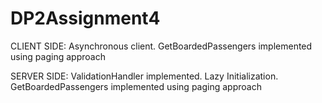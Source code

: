 # DP2Assignment4

CLIENT SIDE:
Asynchronous client.
GetBoardedPassengers implemented using paging approach


SERVER SIDE:
ValidationHandler implemented.
Lazy Initialization.
GetBoardedPassengers implemented using paging approach
